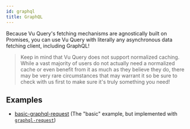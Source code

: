 ```yaml
---
id: graphql
title: GraphQL
---
```


Because Vu Query's fetching mechanisms are agnostically built on Promises, you can use Vu Query with literally any asynchronous data fetching client, including GraphQL!

> Keep in mind that Vu Query does not support normalized caching. While a vast majority of users do not actually need a normalized cache or even benefit from it as much as they believe they do, there may be very rare circumstances that may warrant it so be sure to check with us first to make sure it's truly something you need!

## Examples

- [basic-graphql-request](../docs/examples/basic-graphql-request) (The "basic" example, but implemented with [`graphql-request`](https://github.com/prisma-labs/graphql-request))
